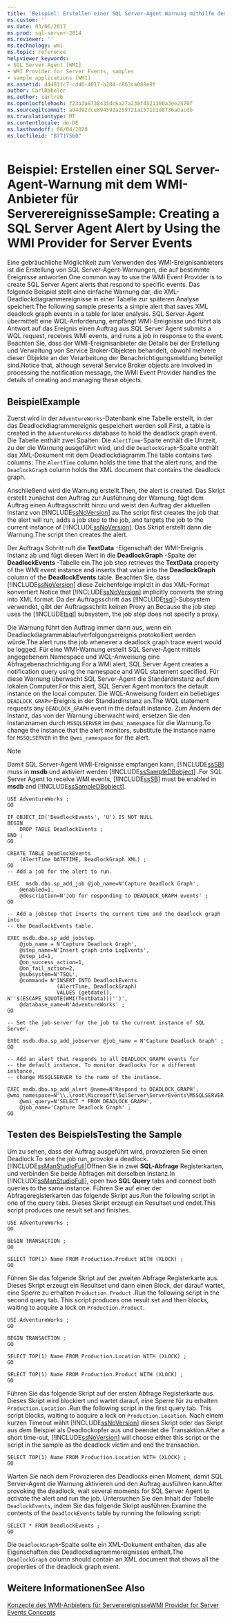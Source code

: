 ```yaml
---
title: 'Beispiel: Erstellen einer SQL Server-Agent Warnung mithilfe des WMI-Anbieters für Server Ereignisse | Microsoft-Dokumentation'
ms.custom: ''
ms.date: 03/06/2017
ms.prod: sql-server-2014
ms.reviewer: ''
ms.technology: wmi
ms.topic: reference
helpviewer_keywords:
- SQL Server Agent [WMI]
- WMI Provider for Server Events, samples
- sample applications [WMI]
ms.assetid: d44811c7-cd46-4017-b284-c863ca088e8f
author: CarlRabeler
ms.author: carlrab
ms.openlocfilehash: f23a3a8738435dc6a27a230f4521300a3ee2470f
ms.sourcegitcommit: ad4d92dce894592a259721a1571b1d8736abacdb
ms.translationtype: MT
ms.contentlocale: de-DE
ms.lasthandoff: 08/04/2020
ms.locfileid: "87717560"
---
```

# <a name="sample-creating-a-sql-server-agent-alert-by-using-the-wmi-provider-for-server-events"></a><span data-ttu-id="6b696-102">Beispiel: Erstellen einer SQL Server-Agent-Warnung mit dem WMI-Anbieter für Serverereignisse</span><span class="sxs-lookup"><span data-stu-id="6b696-102">Sample: Creating a SQL Server Agent Alert by Using the WMI Provider for Server Events</span></span>
  <span data-ttu-id="6b696-103">Eine gebräuchliche Möglichkeit zum Verwenden des WMI-Ereignisanbieters ist die Erstellung von SQL Server-Agent-Warnungen, die auf bestimmte Ereignisse antworten.</span><span class="sxs-lookup"><span data-stu-id="6b696-103">One common way to use the WMI Event Provider is to create SQL Server Agent alerts that respond to specific events.</span></span> <span data-ttu-id="6b696-104">Das folgende Beispiel stellt eine einfache Warnung dar, die XML-Deadlockdiagrammereignisse in einer Tabelle zur späteren Analyse speichert.</span><span class="sxs-lookup"><span data-stu-id="6b696-104">The following sample presents a simple alert that saves XML deadlock graph events in a table for later analysis.</span></span> <span data-ttu-id="6b696-105">SQL Server-Agent übermittelt eine WQL-Anforderung, empfängt WMI-Ereignisse und führt als Antwort auf das Ereignis einen Auftrag aus.</span><span class="sxs-lookup"><span data-stu-id="6b696-105">SQL Server Agent submits a WQL request, receives WMI events, and runs a job in response to the event.</span></span> <span data-ttu-id="6b696-106">Beachten Sie, dass der WMI-Ereignisanbieter die Details bei der Erstellung und Verwaltung von Service Broker-Objekten behandelt, obwohl mehrere dieser Objekte an der Verarbeitung der Benachrichtigungsmeldung beteiligt sind.</span><span class="sxs-lookup"><span data-stu-id="6b696-106">Notice that, although several Service Broker objects are involved in processing the notification message, the WMI Event Provider handles the details of creating and managing these objects.</span></span>  
  
## <a name="example"></a><span data-ttu-id="6b696-107">Beispiel</span><span class="sxs-lookup"><span data-stu-id="6b696-107">Example</span></span>  
 <span data-ttu-id="6b696-108">Zuerst wird in der `AdventureWorks`-Datenbank eine Tabelle erstellt, in der das Deadlockdiagrammereignis gespeichert werden soll.</span><span class="sxs-lookup"><span data-stu-id="6b696-108">First, a table is created in the `AdventureWorks` database to hold the deadlock graph event.</span></span> <span data-ttu-id="6b696-109">Die Tabelle enthält zwei Spalten: Die `AlertTime`-Spalte enthält die Uhrzeit, zu der die Warnung ausgeführt wird, und die `DeadlockGraph`-Spalte enthält das XML-Dokument mit dem Deadlockdiagramm.</span><span class="sxs-lookup"><span data-stu-id="6b696-109">The table contains two columns: The `AlertTime` column holds the time that the alert runs, and the `DeadlockGraph` column holds the XML document that contains the deadlock graph.</span></span>  
  
 <span data-ttu-id="6b696-110">Anschließend wird die Warnung erstellt.</span><span class="sxs-lookup"><span data-stu-id="6b696-110">Then, the alert is created.</span></span> <span data-ttu-id="6b696-111">Das Skript erstellt zunächst den Auftrag zur Ausführung der Warnung, fügt dem Auftrag einen Auftragsschritt hinzu und weist den Auftrag der aktuellen Instanz von [!INCLUDE[ssNoVersion](../../includes/ssnoversion-md.md)] zu.</span><span class="sxs-lookup"><span data-stu-id="6b696-111">The script first creates the job that the alert will run, adds a job step to the job, and targets the job to the current instance of [!INCLUDE[ssNoVersion](../../includes/ssnoversion-md.md)].</span></span> <span data-ttu-id="6b696-112">Das Skript erstellt dann die Warnung.</span><span class="sxs-lookup"><span data-stu-id="6b696-112">The script then creates the alert.</span></span>  
  
 <span data-ttu-id="6b696-113">Der Auftrags Schritt ruft die **TextData** -Eigenschaft der WMI-Ereignis Instanz ab und fügt diesen Wert in die **DeadlockGraph** -Spalte der **DeadlockEvents** -Tabelle ein.</span><span class="sxs-lookup"><span data-stu-id="6b696-113">The job step retrieves the **TextData** property of the WMI event instance and inserts that value into the **DeadlockGraph** column of the **DeadlockEvents** table.</span></span> <span data-ttu-id="6b696-114">Beachten Sie, dass [!INCLUDE[ssNoVersion](../../includes/ssnoversion-md.md)] diese Zeichenfolge implizit in das XML-Format konvertiert.</span><span class="sxs-lookup"><span data-stu-id="6b696-114">Notice that [!INCLUDE[ssNoVersion](../../includes/ssnoversion-md.md)] implicitly converts the string into XML format.</span></span> <span data-ttu-id="6b696-115">Da der Auftragsschritt das [!INCLUDE[tsql](../../includes/tsql-md.md)]-Subsystem verwendet, gibt der Auftragsschritt keinen Proxy an.</span><span class="sxs-lookup"><span data-stu-id="6b696-115">Because the job step uses the [!INCLUDE[tsql](../../includes/tsql-md.md)] subsystem, the job step does not specify a proxy.</span></span>  
  
 <span data-ttu-id="6b696-116">Die Warnung führt den Auftrag immer dann aus, wenn ein Deadlockdiagrammablaufverfolgungsereignis protokolliert werden würde.</span><span class="sxs-lookup"><span data-stu-id="6b696-116">The alert runs the job whenever a deadlock graph trace event would be logged.</span></span> <span data-ttu-id="6b696-117">Für eine WMI-Warnung erstellt SQL Server-Agent mittels angegebenem Namespace und WQL-Anweisung eine Abfragebenachrichtigung.</span><span class="sxs-lookup"><span data-stu-id="6b696-117">For a WMI alert, SQL Server Agent creates a notification query using the namespace and WQL statement specified.</span></span> <span data-ttu-id="6b696-118">Für diese Warnung überwacht SQL Server-Agent die Standardinstanz auf dem lokalen Computer.</span><span class="sxs-lookup"><span data-stu-id="6b696-118">For this alert, SQL Server Agent monitors the default instance on the local computer.</span></span> <span data-ttu-id="6b696-119">Die WQL-Anweisung fordert ein beliebiges `DEADLOCK_GRAPH`-Ereignis in der Standardinstanz an.</span><span class="sxs-lookup"><span data-stu-id="6b696-119">The WQL statement requests any `DEADLOCK_GRAPH` event in the default instance.</span></span> <span data-ttu-id="6b696-120">Zum Ändern der Instanz, das von der Warnung überwacht wird, ersetzen Sie den Instanznamen durch `MSSQLSERVER` im `@wmi_namespace` für die Warnung.</span><span class="sxs-lookup"><span data-stu-id="6b696-120">To change the instance that the alert monitors, substitute the instance name for `MSSQLSERVER` in the `@wmi_namespace` for the alert.</span></span>  
  
> [!NOTE]  
>  <span data-ttu-id="6b696-121">Damit SQL Server-Agent WMI-Ereignisse empfangen kann, [!INCLUDE[ssSB](../../includes/sssb-md.md)] muss in **msdb** und aktiviert werden [!INCLUDE[ssSampleDBobject](../../includes/sssampledbobject-md.md)] .</span><span class="sxs-lookup"><span data-stu-id="6b696-121">For SQL Server Agent to receive WMI events, [!INCLUDE[ssSB](../../includes/sssb-md.md)] must be enabled in **msdb** and [!INCLUDE[ssSampleDBobject](../../includes/sssampledbobject-md.md)].</span></span>  
  
```  
USE AdventureWorks ;  
GO  
  
IF OBJECT_ID('DeadlockEvents', 'U') IS NOT NULL  
BEGIN  
    DROP TABLE DeadlockEvents ;  
END ;  
GO  
  
CREATE TABLE DeadlockEvents  
    (AlertTime DATETIME, DeadlockGraph XML) ;  
GO  
-- Add a job for the alert to run.  
  
EXEC  msdb.dbo.sp_add_job @job_name=N'Capture Deadlock Graph',   
    @enabled=1,   
    @description=N'Job for responding to DEADLOCK_GRAPH events' ;  
GO  
  
-- Add a jobstep that inserts the current time and the deadlock graph into  
-- the DeadlockEvents table.  
  
EXEC msdb.dbo.sp_add_jobstep  
    @job_name = N'Capture Deadlock Graph',  
    @step_name=N'Insert graph into LogEvents',  
    @step_id=1,   
    @on_success_action=1,   
    @on_fail_action=2,   
    @subsystem=N'TSQL',   
    @command= N'INSERT INTO DeadlockEvents  
                (AlertTime, DeadlockGraph)  
                VALUES (getdate(), N''$(ESCAPE_SQUOTE(WMI(TextData)))'')',  
    @database_name=N'AdventureWorks' ;  
GO  
  
-- Set the job server for the job to the current instance of SQL Server.  
  
EXEC msdb.dbo.sp_add_jobserver @job_name = N'Capture Deadlock Graph' ;  
GO  
  
-- Add an alert that responds to all DEADLOCK_GRAPH events for  
-- the default instance. To monitor deadlocks for a different instance,  
-- change MSSQLSERVER to the name of the instance.  
  
EXEC msdb.dbo.sp_add_alert @name=N'Respond to DEADLOCK_GRAPH',   
@wmi_namespace=N'\\.\root\Microsoft\SqlServer\ServerEvents\MSSQLSERVER',   
    @wmi_query=N'SELECT * FROM DEADLOCK_GRAPH',   
    @job_name='Capture Deadlock Graph' ;  
GO  
```  
  
## <a name="testing-the-sample"></a><span data-ttu-id="6b696-122">Testen des Beispiels</span><span class="sxs-lookup"><span data-stu-id="6b696-122">Testing the Sample</span></span>  
 <span data-ttu-id="6b696-123">Um zu sehen, dass der Auftrag ausgeführt wird, provozieren Sie einen Deadlock.</span><span class="sxs-lookup"><span data-stu-id="6b696-123">To see the job run, provoke a deadlock.</span></span> <span data-ttu-id="6b696-124">[!INCLUDE[ssManStudioFull](../../includes/ssmanstudiofull-md.md)]Öffnen Sie in zwei **SQL-Abfrage** Registerkarten, und verbinden Sie beide Abfragen mit derselben Instanz.</span><span class="sxs-lookup"><span data-stu-id="6b696-124">In [!INCLUDE[ssManStudioFull](../../includes/ssmanstudiofull-md.md)], open two **SQL Query** tabs and connect both queries to the same instance.</span></span> <span data-ttu-id="6b696-125">Führen Sie auf einer der Abfrageregisterkarten das folgende Skript aus.</span><span class="sxs-lookup"><span data-stu-id="6b696-125">Run the following script in one of the query tabs.</span></span> <span data-ttu-id="6b696-126">Dieses Skript erzeugt ein Resultset und endet.</span><span class="sxs-lookup"><span data-stu-id="6b696-126">This script produces one result set and finishes.</span></span>  
  
```  
USE AdventureWorks ;  
GO  
  
BEGIN TRANSACTION ;  
GO  
  
SELECT TOP(1) Name FROM Production.Product WITH (XLOCK) ;  
GO  
```  
  
 <span data-ttu-id="6b696-127">Führen Sie das folgende Skript auf der zweiten Abfrage Registerkarte aus. Dieses Skript erzeugt ein Resultset und dann einen Block, der darauf wartet, eine Sperre zu erhalten `Production.Product` .</span><span class="sxs-lookup"><span data-stu-id="6b696-127">Run the following script in the second query tab. This script produces one result set and then blocks, waiting to acquire a lock on `Production.Product`.</span></span>  
  
```  
USE AdventureWorks ;  
GO  
  
BEGIN TRANSACTION ;  
GO  
  
SELECT TOP(1) Name FROM Production.Location WITH (XLOCK) ;  
GO  
  
SELECT TOP(1) Name FROM Production.Product WITH (XLOCK) ;  
GO  
```  
  
 <span data-ttu-id="6b696-128">Führen Sie das folgende Skript auf der ersten Abfrage Registerkarte aus. Dieses Skript wird blockiert und wartet darauf, eine Sperre für zu erhalten `Production.Location` .</span><span class="sxs-lookup"><span data-stu-id="6b696-128">Run the following script in the first query tab. This script blocks, waiting to acquire a lock on `Production.Location`.</span></span> <span data-ttu-id="6b696-129">Nach einem kurzen Timeout wählt [!INCLUDE[ssNoVersion](../../includes/ssnoversion-md.md)] dieses Skript oder das Skript aus dem Beispiel als Deadlockopfer aus und beendet die Transaktion.</span><span class="sxs-lookup"><span data-stu-id="6b696-129">After a short time-out, [!INCLUDE[ssNoVersion](../../includes/ssnoversion-md.md)] will choose either this script or the script in the sample as the deadlock victim and end the transaction.</span></span>  
  
```  
SELECT TOP(1) Name FROM Production.Location WITH (XLOCK) ;  
GO  
```  
  
 <span data-ttu-id="6b696-130">Warten Sie nach dem Provozieren des Deadlocks einen Moment, damit SQL Server-Agent die Warnung aktivieren und den Auftrag ausführen kann.</span><span class="sxs-lookup"><span data-stu-id="6b696-130">After provoking the deadlock, wait several moments for SQL Server Agent to activate the alert and run the job.</span></span> <span data-ttu-id="6b696-131">Untersuchen Sie den Inhalt der Tabelle `DeadlockEvents`, indem Sie das folgende Skript ausführen:</span><span class="sxs-lookup"><span data-stu-id="6b696-131">Examine the contents of the `DeadlockEvents` table by running the following script:</span></span>  
  
```  
SELECT * FROM DeadlockEvents ;  
GO  
```  
  
 <span data-ttu-id="6b696-132">Die `DeadlockGraph`-Spalte sollte ein XML-Dokument enthalten, das alle Eigenschaften des Deadlockdiagrammereignisses enthält.</span><span class="sxs-lookup"><span data-stu-id="6b696-132">The `DeadlockGraph` column should contain an XML document that shows all the properties of the deadlock graph event.</span></span>  
  
## <a name="see-also"></a><span data-ttu-id="6b696-133">Weitere Informationen</span><span class="sxs-lookup"><span data-stu-id="6b696-133">See Also</span></span>  
 [<span data-ttu-id="6b696-134">Konzepte des WMI-Anbieters für Serverereignisse</span><span class="sxs-lookup"><span data-stu-id="6b696-134">WMI Provider for Server Events Concepts</span></span>](wmi-provider-for-server-events-concepts.md)  
  
  
